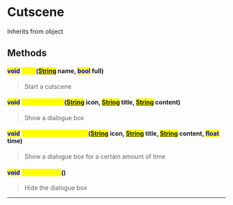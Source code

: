 # Cutscene
Inherits from object
## Methods
#### <mark style="color:blue;">void</mark> <mark style="color:yellow;">Start</mark>(<mark style="color:blue;">[String](../static/String.md)</mark> name, <mark style="color:blue;">bool</mark> full)
> Start a cutscene

#### <mark style="color:blue;">void</mark> <mark style="color:yellow;">ShowDialogue</mark>(<mark style="color:blue;">[String](../static/String.md)</mark> icon, <mark style="color:blue;">[String](../static/String.md)</mark> title, <mark style="color:blue;">[String](../static/String.md)</mark> content)
> Show a dialogue box

#### <mark style="color:blue;">void</mark> <mark style="color:yellow;">ShowDialogueForTime</mark>(<mark style="color:blue;">[String](../static/String.md)</mark> icon, <mark style="color:blue;">[String](../static/String.md)</mark> title, <mark style="color:blue;">[String](../static/String.md)</mark> content, <mark style="color:blue;">float</mark> time)
> Show a dialogue box for a certain amount of time

#### <mark style="color:blue;">void</mark> <mark style="color:yellow;">HideDialogue</mark>()
> Hide the dialogue box


---

